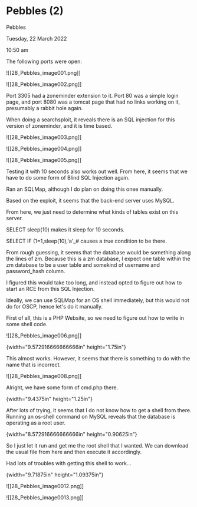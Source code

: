 # Pebbles (2)

Pebbles

Tuesday, 22 March 2022

10:50 am

The following ports were open:

!\[\[28\_Pebbles\_image001.png]]

&#x20;

!\[\[28\_Pebbles\_image002.png]]

&#x20;

Port 3305 had a zoneminder extension to it. Port 80 was a simple login page, and port 8080 was a tomcat page that had no links working on it, presumably a rabbit hole again.

&#x20;

When doing a searchsploit, it reveals there is an SQL injection for this version of zoneminder, and it is time based.

!\[\[28\_Pebbles\_image003.png]]

&#x20;

!\[\[28\_Pebbles\_image004.png]]

&#x20;

!\[\[28\_Pebbles\_image005.png]]

&#x20;

Testing it with 10 seconds also works out well. From here, it seems that we have to do some form of Blind SQL Injection again.

&#x20;

Ran an SQLMap, although I do plan on doing this onee manually.

Based on the exploit, it seems that the back-end server uses MySQL.

&#x20;

From here, we just need to determine what kinds of tables exist on this server.

&#x20;

SELECT sleep(10) makes it sleep for 10 seconds.

SELECT IF (1=1,sleep(10),'a'\_# causes a true condition to be there.

&#x20;

From rough guessing, it seems that the database would be something along the lines of zm. Because this is a zm database, I expect one table within the zm database to be a user table and somekind of username and password\_hash column.

&#x20;

I figured this would take too long, and instead opted to figure out how to start an RCE from this SQL Injection.

Ideally, we can use SQLMap for an OS shell immediately, but this would not do for OSCP, hence let's do it manually.

&#x20;

First of all, this is a PHP Website, so we need to figure out how to write in some shell code.

!\[\[28\_Pebbles\_image006.png]]

&#x20;

{width="9.572916666666666in" height="1.75in"}

This almost works. However, it seems that there is something to do with the name that is incorrect.

!\[\[28\_Pebbles\_image008.png]]

Alright, we have some form of cmd.php there.

&#x20;

{width="9.4375in" height="1.25in"}

&#x20;

After lots of trying, it seems that I do not know how to get a shell from there. Running an os-shell command on MySQL reveals that the database is operating as a root user.

{width="8.572916666666666in" height="0.90625in"}

&#x20;

So I just let it run and get me the root shell that I wanted. We can download the usual file from here and then execute it accordingly.

Had lots of troubles with getting this shell to work...

{width="9.71875in" height="1.09375in"}

&#x20;

!\[\[28\_Pebbles\_image0012.png]]

&#x20;

!\[\[28\_Pebbles\_image0013.png]]

&#x20;
